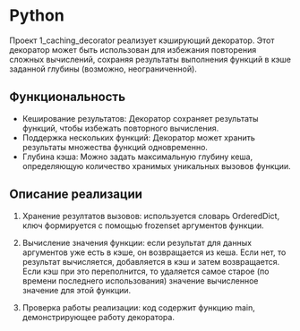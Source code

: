 # Python
Проект 1_caching_decorator реализует кэширующий декоратор. Этот декоратор может быть использован для избежания повторения сложных вычислений, сохраняя результаты выполнения функций в кэше заданной глубины (возможно, неограниченной).

## Функциональность

- Кеширование результатов: Декоратор сохраняет результаты функций, чтобы избежать повторного вычисления.
- Поддержка нескольких функций: Декоратор может хранить результаты множества функций одновременно.
- Глубина кэша: Можно задать максимальную глубину кеша, определяющую количество хранимых уникальных вызовов функции.

## Описание реализации

1. Хранение резултатов вызовов: используется словарь OrderedDict, ключ формируется с помощью frozenset аргументов функции.

2. Вычисление значения функции: если результат для данных аргументов уже есть в кэше, он возвращается из кеша. Если нет, то результат вычисляется, добавляется в кэш и затем возвращается. Если кэш  при это переполнится, то удаляется самое старое (по времени последнего использования) значение вычисленное значение для этой функции.

3. Проверка работы реализации: код содержит функцию main, демонстрирующее работу декоратора.